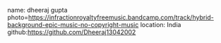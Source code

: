 name: dheeraj gupta
photo=https://infractionroyaltyfreemusic.bandcamp.com/track/hybrid-background-epic-music-no-copyright-music
location: India
github:https://github.com/Dheeraj13042002
